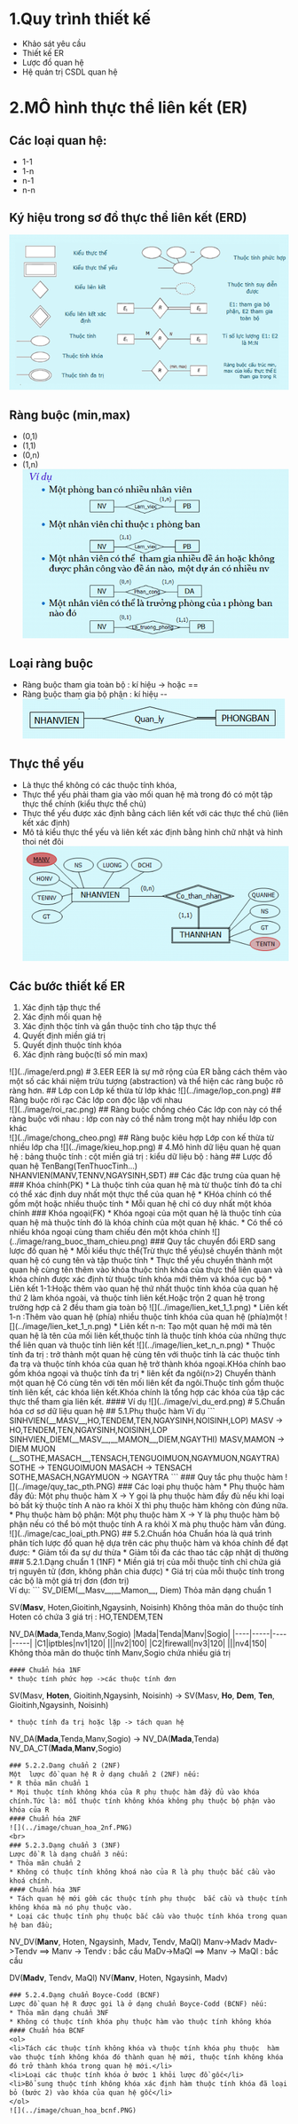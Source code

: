 # 1.Quy trình thiết kế
* Khảo sát yêu cầu
* Thiết kế ER
* Lược đồ quan hệ
* Hệ quản trị CSDL quan hệ 
# 2.MÔ hình thực thể liên kết (ER)
## Các loại quan hệ:
* 1-1
* 1-n
* n-1
* n-n
## Ký hiệu trong sơ đồ thực thể liên kết (ERD)
![](../image/ky_hieu_er.png)
## Ràng buộc (min,max) 
* (0,1) 
* (1,1)
* (0,n)
* (1,n)
![](../image/rang_buoc_min_max.png)
## Loại ràng buộc
* Ràng buộc tham gia toàn bộ : kí hiệu -> hoặc ==
* Ràng buộc tham gia bộ phận : kí hiệu --
![](../image/loai_rang_buoc.png)
## Thực thể yếu 
* Là thực thể không có các thuộc tính khóa,
* Thực thể yếu phải tham gia vào mối quan hệ mà trong đó có một tập thực thể chính (kiểu thực thể chủ)
* Thực thể yếu được xác định bằng cách liên kết với các thực thể chủ (liên kết xác định)
* Mô tả kiểu thực thể yếu và liên kết xác định bằng hình chữ nhật và hình thoi nét đôi
![](../image/thuc_the_yeu.png)
## Các bước thiết kế ER
<ol>
<li>Xác định tập thực thể</li>
<li>Xác định mối quan hệ</li>
<li>Xác định thộc tính và gắn thuộc tính cho tập thực thể</li>
<li>Quyết định miền giá trị</li>
<li>Quyết định thuộc tính khóa</li>
<li>Xác định ràng buộc(tỉ số min max)</li>
</ol>
![](../image/erd.png)
# 3.EER
EER là sự mở rộng của ER bằng cách thêm vào một số các khái niệm trừu tượng (abstraction) và thể hiện các ràng buộc rõ ràng hơn.
## Lớp con
Lớp kế thừa từ lớp khác
![](../image/lop_con.png)
## Ràng buộc rời rạc
Các lớp con độc lập với nhau<br>
![](../image/roi_rac.png)
## Ràng buộc chồng chéo
Các lớp con này có thể ràng buộc với nhau : lớp con này có thể nằm trong một hay nhiều lớp con khác<br>
![](../image/chong_cheo.png)
## Ràng buộc kiêu hợp
Lớp con kế thừa từ nhiều lớp cha
![](../image/kieu_hop.png)
# 4.Mô hình dữ liệu quan hệ
quan hệ : bảng
thuộc tính : cột
miền giá trị : kiểu dữ liệu
bộ : hàng
## Lược đồ quan hệ 
TenBang(TenThuocTinh...)
NHANVIEN(MANV,TENNV,NGAYSINH,SĐT)
## Các đặc trưng của quan hệ
### Khóa chính(PK)
* Là thuộc tính của quan hệ mà từ thuộc tính đó ta chỉ có thể xác định duy nhất một thực thể của quan hệ
* KHóa chính có thể gồm một hoặc nhiều thuộc tính
* Mỗi quan hệ chỉ có duy nhất một khóa chính
### Khóa ngoại(FK)
* Khóa ngoại của một quan hệ là thuộc tính của quan hệ mà thuộc tính đó là khóa chính của một quan hệ khác.
* Có thể có nhiều khóa ngoại cùng tham chiếu đén một khóa chính
![](../image/rang_buoc_tham_chieu.png)
### Quy tắc chuyển đổi ERD sang lược đồ quan hệ
* Mỗi kiểu thực thể(Trừ thực thể yếu)sẽ chuyển thành một quan hệ có cung tên và tập thuộc tính
* Thực thể yếu chuyển thành một quan hệ cùng tên thêm vào khóa thuộc tính khóa của thực thể liên quan và khóa chính được xác định từ thuộc tính khóa mới thêm và khóa cục bộ
* Liên kết 1-1:Hoặc thêm vào quan hệ thứ nhất  thuộc tính khóa của quan hệ thứ 2 làm khóa ngoài, và thuộc tính liên kết.Hoặc trộn 2 quan hệ trong trường hợp cả 2 đều tham gia toàn bộ
![](../image/lien_ket_1_1.png)
* Liên kết 1-n :Thêm vào quan hệ (phía) nhiều thuộc tính khóa của quan hệ (phía)một
![](../image/lien_ket_1_n.png)
* Liên kết n-n: Tạo một quan hệ mới mà tên quan hệ là tên của mối liên kết,thuộc tính là thuộc tính khóa của những thực thể liên quan và thuộc tính liên kết
![](../image/lien_ket_n_n.png)
* Thuộc tính đa trị : trở thành một quan hệ cùng tên với thuộc tính là các thuộc tính đa trạ và thuộc tính khóa của quan hệ trở thành khóa ngoại.KHóa chính bao gồm khóa ngoại và thuộc tính đa trị
* liên kết đa ngôi(n>2) Chuyển thành một quan hệ Có cùng tên với tên mối liên kết đa ngôi.Thuộc tính gồm thuộc tính liên kết, các khóa liên kết.Khóa chính là tổng hợp các khóa của tập các thực thể tham gia liên kết.
#### Ví dụ
![](../image/vi_du_erd.png)
# 5.Chuẩn hóa cơ sơ dữ liệu quan hệ
## 5.1.Phụ thuộc hàm
Ví dụ
```
SINHVIEN(__MASV__,HO,TENDEM,TEN,NGAYSINH,NOISINH,LOP)
MASV -> HO,TENDEM,TEN,NGAYSINH,NOISINH,LOP
SINHVIEN_DIEM(__MASV__,__MAMON__,DIEM,NGAYTHI)
MASV,MAMON -> DIEM
MUON (__SOTHE,MASACH__,TENSACH,TENGUOIMUON,NGAYMUON,NGAYTRA)
SOTHE -> TENGUOIMUON
MASACH -> TENSACH
SOTHE,MASACH,NGAYMUON -> NGAYTRA
```
### Quy tắc phụ thuộc hàm
![](../image/quy_tac_pth.PNG)
### Các loại phụ thuộc hàm
* Phụ thuộc hàm đầy đủ: Một phụ thuộc hàm X -> Y  gọi là phụ thuộc hàm đầy đủ nếu khi loại bỏ bất kỳ thuộc tính A nào ra khỏi X thì phụ thuộc hàm không còn đúng nữa. 
* Phụ thuộc hàm bộ phận: Một phụ thuộc hàm  X -> Y là phụ thuộc hàm bộ phận nếu có thể bỏ một thuộc tính A ra khỏi X mà phụ thuộc hàm vẫn đúng.
![](../image/cac_loai_pth.PNG)
## 5.2.Chuẩn hóa
Chuẩn hóa là quá trình phân tích lược đồ quan hệ dựa trên các phụ thuộc hàm và khóa chính để đạt được:
* Giảm tối đa sự dư thừa
* Giảm tối đa các thao tác cập nhật dị thường
### 5.2.1.Dạng chuẩn 1 (1NF)
* Miền giá trị của mỗi thuộc tính chỉ chứa giá trị nguyên tử (đơn, không phân chia được)
* Giá trị của mỗi thuộc tính trong các bộ là một giá trị đơn (đơn trị)
<br>Ví dụ:
```
SV_DIEM(__Masv__,__Mamon__, Diem)
Thỏa mãn dạng chuẩn 1

SV(__Masv__, Hoten,Gioitinh,Ngaysinh, Noisinh)
Không thỏa mãn do thuộc tính Hoten có chứa 3 giá trị : HO,TENDEM,TEN

NV_DA(__Mada__,Tenda,Manv,Sogio)
|Mada|Tenda|Manv|Sogio|
|----|-----|----|-----|
|C1|iptbles|nv1|120|
|||nv2|100|
|C2|firewall|nv3|120|
|||nv4|150|
<br>Không thỏa mãn do thuộc tính Manv,Sogio chứa nhiều giá trị
```
#### Chuẩn hóa 1NF
* thuộc tính phức hợp ->các thuộc tính đơn
```
SV(Masv, __Hoten__, Gioitinh,Ngaysinh, Noisinh)
->
SV(Masv, __Ho__, __Dem__, __Ten__, Gioitinh,Ngaysinh, Noisinh)
```
* thuộc tính đa trị hoặc lặp -> tách quan hệ
```
NV_DA(__Mada__,Tenda,Manv,Sogio)
->
NV_DA(__Mada__,Tenda)
NV_DA_CT(__Mada__,__Manv__,Sogio)
```
### 5.2.2.Dang chuẩn 2 (2NF)
Một  lược đồ quan hệ R ở dạng chuẩn 2 (2NF) nếu: 
* R thỏa mãn chuẩn 1
* Mọi thuộc tính không khóa của R phụ thuộc hàm đầy đủ vào khóa chính.Tức là: mỗi thuộc tính không khóa không phụ thuộc bộ phận vào khóa của R
#### Chuẩn hóa 2NF
![](../image/chuan_hoa_2nf.PNG)
<br>
### 5.2.3.Dạng chuẩn 3 (3NF)
Lược đồ R là dạng chuẩn 3 nếu:
* Thỏa mãn chuẩn 2
* Không có thuộc tính không khoá nào của R là phụ thuộc bắc cầu vào khoá chính. 
#### Chuẩn hóa 3NF 
* Tách quan hệ mới gồm các thuộc tính phụ thuộc  bắc cầu và thuộc tính không khóa mà nó phụ thuộc vào.
* Loại các thuộc tính phụ thuộc bắc cầu vào thuộc tính khóa trong quan hệ ban đầu;
```
NV_DV(__Manv__, Hoten, Ngaysinh, Madv, Tendv, MaQl)
Manv->Madv
Madv->Tendv ==> Manv -> Tendv : bắc cầu
MaDv->MaQl ==> Manv -> MaQl : bắc cầu

DV(__Madv__, Tendv, MaQl)
NV(__Manv__, Hoten, Ngaysinh, Madv)

```
### 5.2.4.Dạng chuẩn Boyce-Codd (BCNF) 
Lược đồ quan hệ R được gọi là ở dạng chuẩn Boyce-Codd (BCNF) nếu:
* Thỏa mãn dạng chuẩn 3NF 
* Không có thuộc tính khóa phụ thuộc hàm vào thuộc tính không khóa
#### Chuẩn hóa BCNF
<ol>
<li>Tách các thuộc tính không khóa và thuộc tính khóa phụ thuộc  hàm  vào thuộc tính không khóa đó thành quan hệ mới, thuộc tính không khóa  đó trở thành khóa trong quan hệ mới.</li>
<li>Loại các thuộc tính khóa ở bước 1 khỏi lược đồ gốc</li>
<li>Bổ sung thuộc tính không khóa xác định hàm thuộc tính khóa đã loại bỏ (bước 2) vào khóa của quan hệ gốc</li>
</ol>
![](../image/chuan_hoa_bcnf.PNG)




